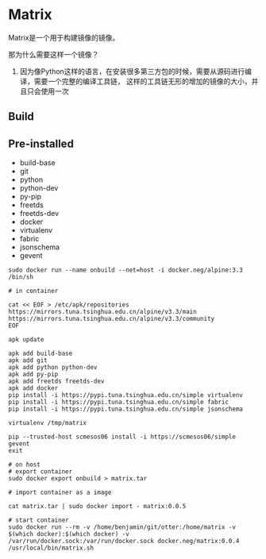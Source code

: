 Matrix
=========================
Matrix是一个用于构建镜像的镜像。

那为什么需要这样一个镜像？
1. 因为像Python这样的语言，在安装很多第三方包的时候，需要从源码进行编译，需要一个完整的编译工具链， 这样的工具链无形的增加的镜像的大小，并且只会使用一次 

Build
---------------------

Pre-installed
---------------------
- build-base
- git
- python
- python-dev
- py-pip
- freetds
- freetds-dev
- docker
- virtualenv
- fabric
- jsonschema
- gevent


```shell
sudo docker run --name onbuild --net=host -i docker.neg/alpine:3.3 /bin/sh

# in container

cat << EOF > /etc/apk/repositories
https://mirrors.tuna.tsinghua.edu.cn/alpine/v3.3/main
https://mirrors.tuna.tsinghua.edu.cn/alpine/v3.3/community
EOF

apk update

apk add build-base
apk add git
apk add python python-dev
apk add py-pip
apk add freetds freetds-dev
apk add docker
pip install -i https://pypi.tuna.tsinghua.edu.cn/simple virtualenv
pip install -i https://pypi.tuna.tsinghua.edu.cn/simple fabric
pip install -i https://pypi.tuna.tsinghua.edu.cn/simple jsonschema

virtualenv /tmp/matrix

pip --trusted-host scmesos06 install -i https://scmesos06/simple gevent
exit

# on host
# export container
sudo docker export onbuild > matrix.tar

# import container as a image

cat matrix.tar | sudo docker import - matrix:0.0.5

# start container
sudo docker run --rm -v /home/benjamin/git/otter:/home/matrix -v $(which docker):$(which docker) -v /var/run/docker.sock:/var/run/docker.sock docker.neg/matrix:0.0.4 /usr/local/bin/matrix.sh

```